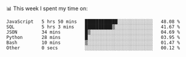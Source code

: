 📊 This week I spent my time on:
<!--START_SECTION:waka-->

```text
JavaScript   5 hrs 50 mins   ████████████░░░░░░░░░░░░░   48.08 %
SQL          5 hrs 3 mins    ██████████▒░░░░░░░░░░░░░░   41.67 %
JSON         34 mins         █▒░░░░░░░░░░░░░░░░░░░░░░░   04.69 %
Python       28 mins         █░░░░░░░░░░░░░░░░░░░░░░░░   03.95 %
Bash         10 mins         ▒░░░░░░░░░░░░░░░░░░░░░░░░   01.47 %
Other        0 secs          ░░░░░░░░░░░░░░░░░░░░░░░░░   00.12 %
```

<!--END_SECTION:waka-->

